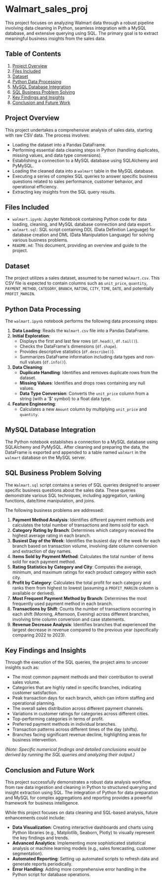 # Walmart_sales_proj

This project focuses on analyzing Walmart data through a robust pipeline involving data cleaning in Python, seamless integration with a MySQL database, and extensive querying using SQL. The primary goal is to extract meaningful business insights from the sales data.

## Table of Contents

1.  [Project Overview](#project-overview)
2.  [Files Included](#files-included)
3.  [Dataset](#dataset)
4.  [Python Data Processing](#python-data-processing)
5.  [MySQL Database Integration](#mysql-database-integration)
6.  [SQL Business Problem Solving](#sql-business-problem-solving)
7.  [Key Findings and Insights](#key-findings-and-insights)
8.  [Conclusion and Future Work](#conclusion-and-future-work)

## Project Overview <a name="project-overview"></a>

This project undertakes a comprehensive analysis of sales data, starting with raw CSV data. The process involves:
* Loading the dataset into a Pandas DataFrame.
* Performing essential data cleaning steps in Python (handling duplicates, missing values, and data type conversions).
* Establishing a connection to a MySQL database using SQLAlchemy and PyMySQL.
* Loading the cleaned data into a `walmart` table in the MySQL database.
* Executing a series of complex SQL queries to answer specific business questions related to sales performance, customer behavior, and operational efficiency.
* Extracting key insights from the SQL query results.

## Files Included <a name="files-included"></a>

* `walmart.ipynb`: Jupyter Notebook containing Python code for data loading, cleaning, and MySQL database connection and data export.
* `walmart.sql`: SQL script containing DDL (Data Definition Language) for database creation and DML (Data Manipulation Language) for solving various business problems.
* `README.md`: This document, providing an overview and guide to the project.


## Dataset <a name="dataset"></a>

The project utilizes a sales dataset, assumed to be named `Walmart.csv`. This CSV file is expected to contain columns such as `unit_price`, `quantity`, `PAYMENT_METHOD`, `CATEGORY`, `BRANCH`, `RATING`, `CITY`, `TIME`, `DATE`, and potentially `PROFIT_MARGIN`.

## Python Data Processing <a name="python-data-processing"></a>

The `walmart.ipynb` notebook performs the following data processing steps:

1.  **Data Loading**: Reads the `Walmart.csv` file into a Pandas DataFrame.
2.  **Initial Exploration**:
    * Displays the first and last few rows (`df.head()`, `df.tail()`).
    * Checks the DataFrame's dimensions (`df.shape`).
    * Provides descriptive statistics (`df.describe()`).
    * Summarizes DataFrame information including data types and non-null values (`df.info()`).
3.  **Data Cleaning**:
    * **Duplicate Handling**: Identifies and removes duplicate rows from the dataset.
    * **Missing Values**: Identifies and drops rows containing any null values.
    * **Data Type Conversion**: Converts the `unit_price` column from a string (with a '$' symbol) to a float data type.
4.  **Feature Engineering**:
    * Calculates a new `Amount` column by multiplying `unit_price` and `quantity`.

## MySQL Database Integration <a name="mysql-database-integration"></a>

The Python notebook establishes a connection to a MySQL database using SQLAlchemy and PyMySQL. After cleaning and preparing the data, the DataFrame is exported and appended to a table named `walmart` in the `walmart` database on the MySQL server.

## SQL Business Problem Solving <a name="sql-business-problem-solving"></a>

The `Walmart.sql` script contains a series of SQL queries designed to answer specific business questions about the sales data. These queries demonstrate various SQL techniques, including aggregation, ranking functions, date/time manipulation, and joins.

The following business problems are addressed:

1.  **Payment Method Analysis**: Identifies different payment methods and calculates the total number of transactions and items sold for each.
2.  **Category Rating by Branch**: Determines which category received the highest average rating in each branch.
3.  **Busiest Day of the Week**: Identifies the busiest day of the week for each branch based on transaction volume, involving date column conversion and extraction of day names.
4.  **Items Sold by Payment Method**: Calculates the total number of items sold for each payment method.
5.  **Rating Statistics by Category and City**: Computes the average, minimum, and maximum ratings for each product category within each city.
6.  **Profit by Category**: Calculates the total profit for each category and ranks them from highest to lowest (assuming a `PROFIT_MARGIN` column is available or derived).
7.  **Most Frequent Payment Method by Branch**: Determines the most frequently used payment method in each branch.
8.  **Transactions by Shift**: Counts the number of transactions occurring in each shift (Morning, Afternoon, Evening) across different branches, involving time column conversion and case statements.
9.  **Revenue Decrease Analysis**: Identifies branches that experienced the largest decrease in revenue compared to the previous year (specifically comparing 2022 to 2023).

## Key Findings and Insights <a name="key-findings-and-insights"></a>

Through the execution of the SQL queries, the project aims to uncover insights such as:

* The most common payment methods and their contribution to overall sales volume.
* Categories that are highly rated in specific branches, indicating customer satisfaction.
* Peak transaction days for each branch, which can inform staffing and operational planning.
* The overall sales distribution across different payment channels.
* Variations in customer ratings for categories across different cities.
* Top-performing categories in terms of profit.
* Preferred payment methods in individual branches.
* Transaction patterns across different times of the day (shifts).
* Branches facing significant revenue decline, highlighting areas for business intervention.

*(Note: Specific numerical findings and detailed conclusions would be derived by running the SQL queries and analyzing their output.)*

## Conclusion and Future Work <a name="conclusion-and-future-work"></a>

This project successfully demonstrates a robust data analysis workflow, from raw data ingestion and cleaning in Python to structured querying and insight extraction using SQL. The integration of Python for data preparation and MySQL for complex aggregations and reporting provides a powerful framework for business intelligence.

While this project focuses on data cleaning and SQL-based analysis, future enhancements could include:

* **Data Visualization**: Creating interactive dashboards and charts using Python libraries (e.g., Matplotlib, Seaborn, Plotly) to visually represent the key findings and trends.
* **Advanced Analytics**: Implementing more sophisticated statistical analysis or machine learning models (e.g., sales forecasting, customer segmentation).
* **Automated Reporting**: Setting up automated scripts to refresh data and generate reports periodically.
* **Error Handling**: Adding more comprehensive error handling in the Python script for database operations.
